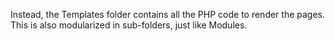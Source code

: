 Instead, the Templates folder contains all the PHP code to render the pages. 
This is also modularized in sub-folders, just like Modules.
